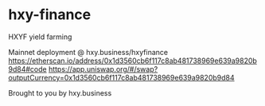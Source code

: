 # hxy-finance
HXYF yield farming

Mainnet deployment @ hxy.business/hxyfinance
https://etherscan.io/address/0x1d3560cb6f117c8ab481738969e639a9820b9d84#code
https://app.uniswap.org/#/swap?outputCurrency=0x1d3560cb6f117c8ab481738969e639a9820b9d84

Brought to you by hxy.business
